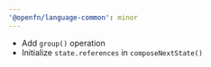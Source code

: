 ```yaml
---
'@openfn/language-common': minor
---
```


- Add `group()` operation
- Initialize `state.references` in `composeNextState()`
